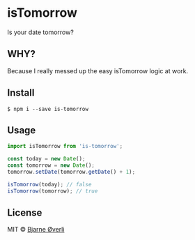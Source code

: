 # isTomorrow
Is your date tomorrow?


## WHY?
Because I really messed up the easy isTomorrow logic at work.


## Install

```
$ npm i --save is-tomorrow
```


## Usage

```js
import isTomorrow from 'is-tomorrow';

const today = new Date();
const tomorrow = new Date();
tomorrow.setDate(tomorrow.getDate() + 1);

isTomorrow(today); // false
isTomorrow(tomorrow); // true

```


## License

MIT © [Bjarne Øverli](https://oeverli.win)
